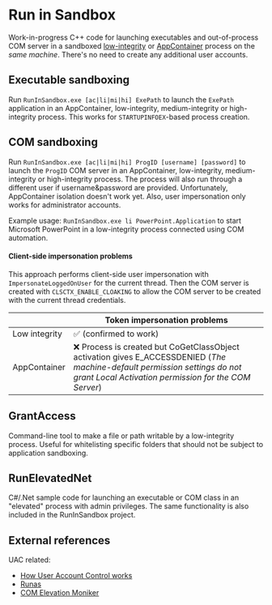 # Run in Sandbox
Work-in-progress C++ code for launching executables and out-of-process COM server in a sandboxed [low-integrity](https://docs.microsoft.com/en-us/previous-versions/dotnet/articles/bb625960(v%3dmsdn.10)) or [AppContainer](https://docs.microsoft.com/en-us/windows/desktop/secauthz/appcontainer-for-legacy-applications-) process on the *same machine*. There's no need to create any additional user accounts.

## Executable sandboxing
Run `RunInSandbox.exe [ac|li|mi|hi] ExePath` to launch the `ExePath` application in an AppContainer, low-integrity, medium-integrity or high-integrity process. This works for `STARTUPINFOEX`-based process creation.

## COM sandboxing
Run `RunInSandbox.exe [ac|li|mi|hi] ProgID [username] [password]` to launch the `ProgID` COM server in an AppContainer, low-integrity, medium-integrity or high-integrity process. The process will also run through a different user if username&password are provided. Unfortunately, AppContainer isolation doesn't work yet. Also, user impersonation only works for administrator accounts.

Example usage:
`RunInSandbox.exe li PowerPoint.Application` to start Microsoft PowerPoint in a low-integrity process connected using COM automation.

#### Client-side impersonation problems
This approach performs client-side user impersonation with `ImpersonateLoggedOnUser` for the current thread. Then the COM server is created with `CLSCTX_ENABLE_CLOAKING` to allow the COM server to be created with the current thread credentials.

| | Token impersonation problems |
|---------------------|-----------------------------------------------------------------------------|
|Low integrity        | :white_check_mark: (confirmed to work)                                      |
|AppContainer         | :x: Process is created but CoGetClassObject activation gives E_ACCESSDENIED (*The machine-default permission settings do not grant Local Activation permission for the COM Server*)   |

<!--
| | User impersonation problems |
|---------------------|-----------------------------------------------------------------------------|
|Run as admin user    | :white_check_mark: (confirmed to work)                                      |
|Run as non-admin user| :x: E_ACCESSDENIED (General access denied error) launch error, unless local DCOM "launch" and "activation" permission are granted. Still fail with CO_E_SERVER_EXEC_FAILURE (Server execution failed) after launch & activation permissions are granted. |

WARNING: **Does not work yet**. Did submit StackOverflow [DCOM registration timeout when attempting to start a COM server through a different user](https://web.archive.org/web/20190112183231/https://stackoverflow.com/questions/54076028/dcom-registration-timeout-when-attempting-to-start-a-com-server-through-a-differ) question to request advise (link to cached version, since the question was deleted).

Partial work-around: Use [`RunAs`](https://docs.microsoft.com/en-us/windows/desktop/com/runas) registry key to manually configure the user to run through. This also configures environment variable & registry properly, but launches the process in session 0 which prevents UI display.

#### COAUTHINFO-based (DCOM) process creation problems
This approach passes a [`COSERVERINFO`](https://docs.microsoft.com/en-us/windows/win32/api/objidl/ns-objidl-coserverinfo) parameter when creating the COM server. This parameter contains `COAUTHINFO`/`COAUTHIDENTITY` structures with the desired username & password for the COM server.

WARNING: **Does not work yet**. The StackOverflow [CoCreateInstanceEx returns S_OK with invalid credentials on Win2003](https://stackoverflow.com/questions/10589440/cocreateinstanceex-returns-s-ok-with-invalid-credentials-on-win2003) question seem to cover the same problem.
-->

## GrantAccess
Command-line tool to make a file or path writable by a low-integrity process. Useful for whitelisting specific folders that should not be subject to application sandboxing.


## RunElevatedNet
C#/.Net sample code for launching an executable or COM class in an "elevated" process with admin privileges. The same functionality is also included in the RunInSandbox project.

## External references
UAC related:
* [How User Account Control works](https://docs.microsoft.com/en-us/windows/security/identity-protection/user-account-control/how-user-account-control-works)
* [Runas](https://docs.microsoft.com/en-us/previous-versions/windows/it-pro/windows-server-2012-R2-and-2012/cc771525(v=ws.11))
* [COM Elevation Moniker](https://docs.microsoft.com/en-us/windows/win32/com/the-com-elevation-moniker)
